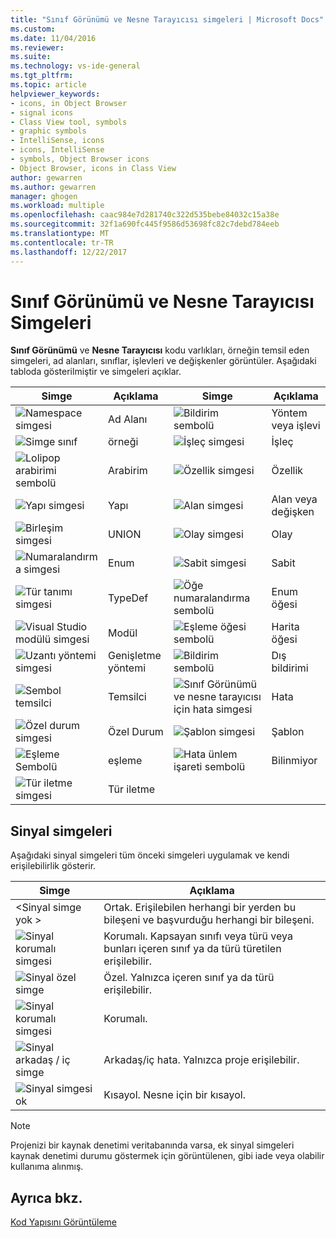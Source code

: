 ```yaml
---
title: "Sınıf Görünümü ve Nesne Tarayıcısı simgeleri | Microsoft Docs"
ms.custom: 
ms.date: 11/04/2016
ms.reviewer: 
ms.suite: 
ms.technology: vs-ide-general
ms.tgt_pltfrm: 
ms.topic: article
helpviewer_keywords:
- icons, in Object Browser
- signal icons
- Class View tool, symbols
- graphic symbols
- IntelliSense, icons
- icons, IntelliSense
- symbols, Object Browser icons
- Object Browser, icons in Class View
author: gewarren
ms.author: gewarren
manager: ghogen
ms.workload: multiple
ms.openlocfilehash: caac984e7d281740c322d535bebe84032c15a38e
ms.sourcegitcommit: 32f1a690fc445f9586d53698fc82c7debd784eeb
ms.translationtype: MT
ms.contentlocale: tr-TR
ms.lasthandoff: 12/22/2017
---
```

# <a name="class-view-and-object-browser-icons"></a>Sınıf Görünümü ve Nesne Tarayıcısı Simgeleri

**Sınıf Görünümü** ve **Nesne Tarayıcısı** kodu varlıkları, örneğin temsil eden simgeleri, ad alanları, sınıflar, işlevleri ve değişkenler görüntüler. Aşağıdaki tabloda gösterilmiştir ve simgeleri açıklar.

|Simge|Açıklama|Simge|Açıklama|
|----------|-----------------|----------|-----------------|
|![Namespace simgesi](../ide/media/vxnamespace_icon.gif "vxNamespace_Icon")|Ad Alanı|![Bildirim sembolü](../ide/media/vxmethod_icon.gif "vxMethod_Icon")|Yöntem veya işlevi|
|![Simge sınıf](../ide/media/vxclass_icon.gif "vxClass_Icon")|örneği|![İşleç simgesi](../ide/media/vxoperator_icon.gif "vxOperator_Icon")|İşleç|  
|![Lolipop arabirimi sembolü](../ide/media/vxinterface_icon.gif "vxInterface_Icon")|Arabirim|![Özellik simgesi](../ide/media/vxproperty_icon.gif "vxProperty_Icon")|Özellik|
|![Yapı simgesi](../ide/media/vxstruct_icon.gif "vxStruct_Icon")|Yapı|![Alan simgesi](../ide/media/vxfield_icon.gif "vxField_Icon")|Alan veya değişken|  
|![Birleşim simgesi](../ide/media/vxunion_icon.gif "vxUnion_Icon")|UNION|![Olay simgesi](../ide/media/vxevent_icon.gif "vxEvent_Icon")|Olay|  
|![Numaralandırma simgesi](../ide/media/vxenum_icon.gif "vxEnum_Icon")|Enum|![Sabit simgesi](../ide/media/vxconstant_icon.gif "vxConstant_Icon")|Sabit|  
|![Tür tanımı simgesi](../ide/media/vxtypedef_icon.gif "vxTypeDef_Icon")|TypeDef|![Öğe numaralandırma sembolü](../ide/media/vxenumitem_icon.gif "vxEnumItem_Icon")|Enum öğesi|  
|![Visual Studio modülü simgesi](../ide/media/vxmodule_icon.gif "vxModule_Icon")|Modül|![Eşleme öğesi sembolü](../ide/media/vxmapitem_icon.gif "vxMapItem_Icon")|Harita öğesi|  
|![Uzantı yöntemi simgesi](../ide/media/extensionmethod.gif "ExtensionMethod")|Genişletme yöntemi|![Bildirim sembolü](../ide/media/vxmethod_icon.gif "vxMethod_Icon")|Dış bildirimi|  
|![Sembol temsilci](../ide/media/vxdelegate_icon.gif "vxDelegate_Icon")|Temsilci|![Sınıf Görünümü ve nesne tarayıcısı için hata simgesi](../ide/media/erroricon.gif "ErrorIcon")|Hata|  
|![Özel durum simgesi](../ide/media/vxexception_icon.gif "vxException_Icon")|Özel Durum|![Şablon simgesi](../ide/media/vxtemplate_icon.gif "vxTemplate_Icon")|Şablon|  
|![Eşleme Sembolü](../ide/media/vxmap_icon.gif "vxMap_Icon")|eşleme|![Hata ünlem işareti sembolü](../ide/media/vxerror_icon.gif "vxError_Icon")|Bilinmiyor|  
|![Tür iletme simgesi](../ide/media/ob_type_forward.gif "ob_type_forward")|Tür iletme|||  

## <a name="signal-icons"></a>Sinyal simgeleri

Aşağıdaki sinyal simgeleri tüm önceki simgeleri uygulamak ve kendi erişilebilirlik gösterir.

|Simge|Açıklama|
|----------|-----------------|  
|\<Sinyal simge yok >|Ortak. Erişilebilen herhangi bir yerden bu bileşeni ve başvurduğu herhangi bir bileşeni.|  
|![Sinyal korumalı simgesi](../ide/media/vxsignal_icon_key.gif "vxSignal_Icon_Key")|Korumalı. Kapsayan sınıfı veya türü veya bunları içeren sınıf ya da türü türetilen erişilebilir.|  
|![Sinyal özel simge](../ide/media/vxsignal_icon_lock.gif "vxSignal_Icon_Lock")|Özel. Yalnızca içeren sınıf ya da türü erişilebilir.|  
|![Sinyal korumalı simgesi](../ide/media/vxsignal_icon_envelope.gif "vxSignal_Icon_Envelope")|Korumalı.|  
|![Sinyal arkadaş &#47; iç simge](../ide/media/vxsignal_icon_diamond.gif "vxSignal_Icon_Diamond")|Arkadaş/iç hata. Yalnızca proje erişilebilir.|  
|![Sinyal simgesi ok](../ide/media/vxsignal_icon_arrow.gif "vxSignal_Icon_Arrow")|Kısayol. Nesne için bir kısayol.|

> [!NOTE]
> Projenizi bir kaynak denetimi veritabanında varsa, ek sinyal simgeleri kaynak denetimi durumu göstermek için görüntülenen, gibi iade veya olabilir kullanıma alınmış.

## <a name="see-also"></a>Ayrıca bkz.

[Kod Yapısını Görüntüleme](../ide/viewing-the-structure-of-code.md)